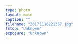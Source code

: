 ```yaml
---
type: photo
layout: main
caption: ""
filename: "20171116221357.jpg"
fstop: "Unknown"
exposure: "Unknown"
---
```

